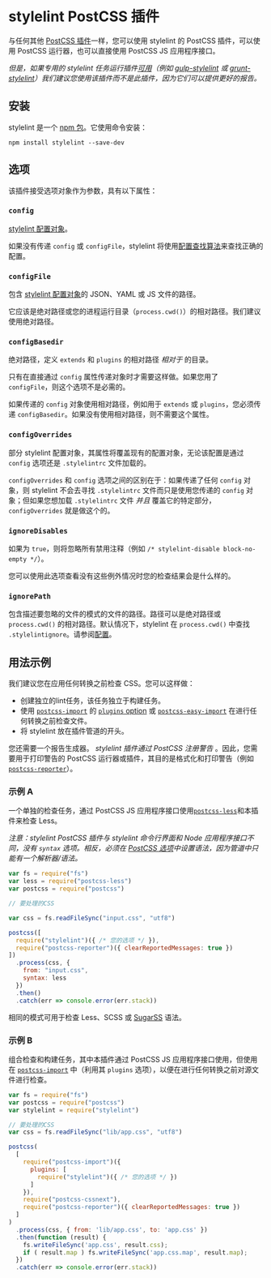 # stylelint PostCSS 插件

与任何其他 [PostCSS 插件](https://github.com/postcss/postcss#plugins)一样，您可以使用 stylelint 的 PostCSS 插件，可以使用 PostCSS 运行器，也可以直接使用 PostCSS JS 应用程序接口。

*但是，如果专用的 stylelint 任务运行插件[可用](complementary-tools.md)（例如 [gulp-stylelint](https://github.com/olegskl/gulp-stylelint) 或 [grunt-stylelint](https://github.com/wikimedia/grunt-stylelint)）我们建议您使用该插件而不是此插件，因为它们可以提供更好的报告。*

<!-- TOC -->

## 安装

stylelint 是一个 [npm 包](https://www.npmjs.com/package/stylelint)。它使用命令安装：

```console
npm install stylelint --save-dev
```

## 选项

该插件接受选项对象作为参数，具有以下属性：

### `config`

[stylelint 配置对象](configuration.md)。

如果没有传递 `config` 或 `configFile`，stylelint 将使用[配置查找算法](./configuration.md#加载配置对象)来查找正确的配置。

### `configFile`

包含 [stylelint 配置对象](configuration.md)的 JSON、YAML 或 JS 文件的路径。

它应该是绝对路径或您的进程运行目录（`process.cwd()`）的相对路径。我们建议使用绝对路径。

### `configBasedir`

绝对路径，定义 `extends` 和 `plugins` 的相对路径 *相对于* 的目录。

只有在直接通过 `config` 属性传递对象时才需要这样做。如果您用了 `configFile`，则这个选项不是必需的。

如果传递的 `config` 对象使用相对路径，例如用于 `extends` 或 `plugins`，您必须传递 `configBasedir`。如果没有使用相对路径，则不需要这个属性。

### `configOverrides`

部分 stylelint 配置对象，其属性将覆盖现有的配置对象，无论该配置是通过 `config` 选项还是 `.stylelintrc` 文件加载的。

`configOverrides` 和 `config` 选项之间的区别在于：如果传递了任何 `config` 对象，则 stylelint 不会去寻找 `.stylelintrc` 文件而只是使用您传递的 `config` 对象；但如果您想加载 `.stylelintrc` 文件 *并且* 覆盖它的特定部分，`configOverrides` 就是做这个的。

### `ignoreDisables`

如果为 `true`，则将忽略所有禁用注释（例如 `/* stylelint-disable block-no-empty */`）。

您可以使用此选项查看没有这些例外情况时您的检查结果会是什么样的。

### `ignorePath`

包含描述要忽略的文件的模式的文件的路径。路径可以是绝对路径或 `process.cwd()` 的相对路径。默认情况下，stylelint 在 `process.cwd()` 中查找 `.stylelintignore`。请参阅[配置](configuration.md#stylelintignore)。

## 用法示例

我们建议您在应用任何转换之前检查 CSS。您可以这样做：

-   创建独立的lint任务，该任务独立于构建任务。
-   使用 [`postcss-import`](https://github.com/postcss/postcss-import) 的 [`plugins` option](https://github.com/postcss/postcss-import#plugins) 或 [`postcss-easy-import`](https://github.com/TrySound/postcss-easy-import) 在进行任何转换之前检查文件。
-   将 stylelint 放在插件管道的开头。

您还需要一个报告生成器。 *stylelint 插件通过 PostCSS 注册警告* 。因此，您需要用于打印警告的 PostCSS 运行器或插件，其目的是格式化和打印警告（例如 [`postcss-reporter`](https://github.com/postcss/postcss-reporter)）。

### 示例 A

一个单独的检查任务，通过 PostCSS JS 应用程序接口使用[`postcss-less`](https://github.com/shellscape/postcss-less)和本插件来检查 Less。

*注意：stylelint PostCSS 插件与 stylelint 命令行界面和 Node 应用程序接口不同，没有 `syntax` 选项。相反，必须在 [PostCSS 选项](https://github.com/postcss/postcss#options)中设置语法，因为管道中只能有一个解析器/语法。*

```js
var fs = require("fs")
var less = require("postcss-less")
var postcss = require("postcss")

// 要处理的CSS

var css = fs.readFileSync("input.css", "utf8")

postcss([
  require("stylelint")({ /* 您的选项 */ }),
  require("postcss-reporter")({ clearReportedMessages: true })
])
  .process(css, {
    from: "input.css",
    syntax: less
  })
  .then()
  .catch(err => console.error(err.stack))
```

相同的模式可用于检查 Less、SCSS 或 [SugarSS](https://github.com/postcss/sugarss) 语法。

### 示例 B

组合检查和构建任务，其中本插件通过 PostCSS JS 应用程序接口使用，但使用在 [`postcss-import`](https://github.com/postcss/postcss-import) 中（利用其 `plugins` 选项），以便在进行任何转换之前对源文件进行检查。

```js
var fs = require("fs")
var postcss = require("postcss")
var stylelint = require("stylelint")

// 要处理的CSS
var css = fs.readFileSync("lib/app.css", "utf8")

postcss(
  [
    require("postcss-import")({
      plugins: [
        require("stylelint")({ /* 您的选项 */ })
      ]
    }),
    require("postcss-cssnext"),
    require("postcss-reporter")({ clearReportedMessages: true })
  ]
)
  .process(css, { from: 'lib/app.css', to: 'app.css' })
  .then(function (result) {
    fs.writeFileSync('app.css', result.css);
    if ( result.map ) fs.writeFileSync('app.css.map', result.map);
  })
  .catch(err => console.error(err.stack))
```
